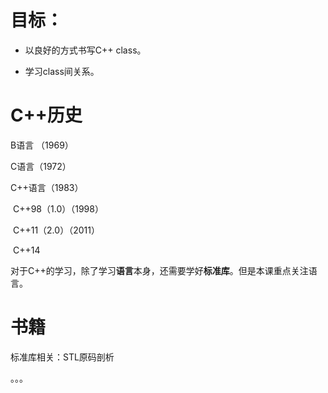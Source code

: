 # 目标：

- 以良好的方式书写C++ class。

- 学习class间关系。

# C++历史

B语言 （1969）

C语言（1972）

C++语言（1983）

​	C++98（1.0）（1998）

​	C++11（2.0）（2011）

​	C++14

对于C++的学习，除了学习**语言**本身，还需要学好**标准库**。但是本课重点关注语言。

# 书籍

标准库相关：STL原码剖析

。。。